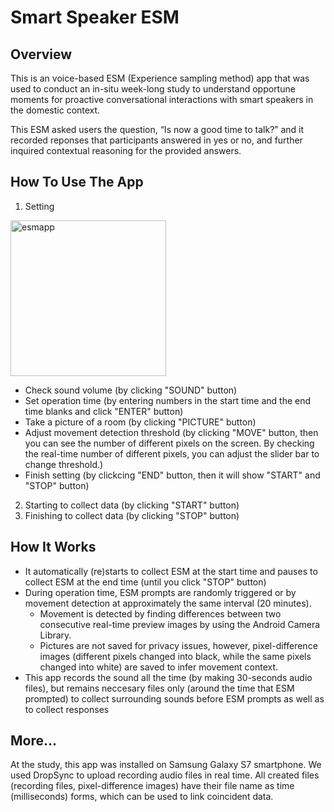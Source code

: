 # Smart Speaker ESM 
## Overview
This is an voice-based ESM (Experience sampling method) app that was used to conduct an in-situ week-long study to understand opportune moments for proactive conversational interactions with smart speakers in the domestic context.

This ESM asked users the question, “Is now a good time to talk?” and it recorded reponses that participants answered in yes or no, and further inquired contextual reasoning for the provided answers.

## How To Use The App

1. Setting

<img width="249" alt="esmapp" src="https://user-images.githubusercontent.com/51148613/71318692-ce8ae880-24d7-11ea-9fd4-a9e10fbe9572.png">

- Check sound volume (by clicking "SOUND" button)
- Set operation time (by entering numbers in the start time and the end time blanks and click "ENTER" button)
- Take a picture of a room (by clicking "PICTURE" button)
- Adjust movement detection threshold (by clicking "MOVE" button, then you can see the number of different pixels on the screen. By checking the real-time number of different pixels, you can adjust the slider bar to change threshold.)
- Finish setting (by clickcing "END" button, then it will show "START" and "STOP" button)
2. Starting to collect data (by clicking "START" button)
3. Finishing to collect data (by clicking "STOP" button)

## How It Works
- It automatically (re)starts to collect ESM at the start time and pauses to collect ESM at the end time (until you click "STOP" button)
- During operation time, ESM prompts are randomly triggered or by movement detection at approximately the same interval (20 minutes). 
  - Movement is detected by finding differences between two consecutive real-time preview images by using the Android Camera Library.
  - Pictures are not saved for privacy issues, however, pixel-difference images (different pixels changed into black, while the same pixels changed into white) are saved to infer movement context.
- This app records the sound all the time (by making 30-seconds audio files), but remains neccesary files only (around the time that ESM prompted) to collect surrounding sounds before ESM prompts as well as to collect responses

## More...

At the study, this app was installed on Samsung Galaxy S7 smartphone.
We used DropSync to upload recording audio files in real time.
All created files (recording files, pixel-difference images) have their file name as time (milliseconds) forms, which can be used to link coincident data.
